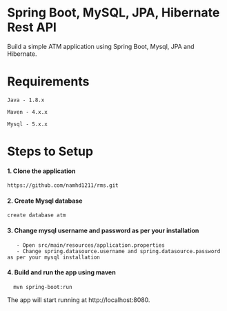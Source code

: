 # Spring Boot, MySQL, JPA, Hibernate Rest API 
Build  a simple ATM application using Spring Boot, Mysql, JPA and Hibernate.

# Requirements
```
Java - 1.8.x

Maven - 4.x.x

Mysql - 5.x.x
```
# Steps to Setup

#### 1. Clone the application
```
https://github.com/namhd1211/rms.git
```
#### 2. Create Mysql database
```
create database atm
```
#### 3. Change mysql username and password as per your installation
```
   - Open src/main/resources/application.properties
   - Change spring.datasource.username and spring.datasource.password as per your mysql installation
  ```
#### 4. Build and run the app using maven
```
  mvn spring-boot:run
  ```
  The app will start running at http://localhost:8080.  
 



